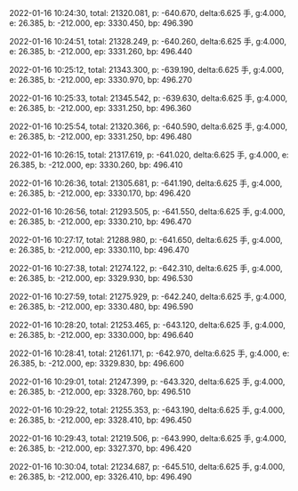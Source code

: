 2022-01-16 10:24:30, total: 21320.081, p: -640.670, delta:6.625 手, g:4.000, e: 26.385, b: -212.000, ep: 3330.450, bp: 496.390

2022-01-16 10:24:51, total: 21328.249, p: -640.260, delta:6.625 手, g:4.000, e: 26.385, b: -212.000, ep: 3331.260, bp: 496.440

2022-01-16 10:25:12, total: 21343.300, p: -639.190, delta:6.625 手, g:4.000, e: 26.385, b: -212.000, ep: 3330.970, bp: 496.270

2022-01-16 10:25:33, total: 21345.542, p: -639.630, delta:6.625 手, g:4.000, e: 26.385, b: -212.000, ep: 3331.250, bp: 496.360

2022-01-16 10:25:54, total: 21320.366, p: -640.590, delta:6.625 手, g:4.000, e: 26.385, b: -212.000, ep: 3331.250, bp: 496.480

2022-01-16 10:26:15, total: 21317.619, p: -641.020, delta:6.625 手, g:4.000, e: 26.385, b: -212.000, ep: 3330.260, bp: 496.410

2022-01-16 10:26:36, total: 21305.681, p: -641.190, delta:6.625 手, g:4.000, e: 26.385, b: -212.000, ep: 3330.170, bp: 496.420

2022-01-16 10:26:56, total: 21293.505, p: -641.550, delta:6.625 手, g:4.000, e: 26.385, b: -212.000, ep: 3330.210, bp: 496.470

2022-01-16 10:27:17, total: 21288.980, p: -641.650, delta:6.625 手, g:4.000, e: 26.385, b: -212.000, ep: 3330.110, bp: 496.470

2022-01-16 10:27:38, total: 21274.122, p: -642.310, delta:6.625 手, g:4.000, e: 26.385, b: -212.000, ep: 3329.930, bp: 496.530

2022-01-16 10:27:59, total: 21275.929, p: -642.240, delta:6.625 手, g:4.000, e: 26.385, b: -212.000, ep: 3330.480, bp: 496.590

2022-01-16 10:28:20, total: 21253.465, p: -643.120, delta:6.625 手, g:4.000, e: 26.385, b: -212.000, ep: 3330.000, bp: 496.640

2022-01-16 10:28:41, total: 21261.171, p: -642.970, delta:6.625 手, g:4.000, e: 26.385, b: -212.000, ep: 3329.830, bp: 496.600

2022-01-16 10:29:01, total: 21247.399, p: -643.320, delta:6.625 手, g:4.000, e: 26.385, b: -212.000, ep: 3328.760, bp: 496.510

2022-01-16 10:29:22, total: 21255.353, p: -643.190, delta:6.625 手, g:4.000, e: 26.385, b: -212.000, ep: 3328.410, bp: 496.450

2022-01-16 10:29:43, total: 21219.506, p: -643.990, delta:6.625 手, g:4.000, e: 26.385, b: -212.000, ep: 3327.370, bp: 496.420

2022-01-16 10:30:04, total: 21234.687, p: -645.510, delta:6.625 手, g:4.000, e: 26.385, b: -212.000, ep: 3326.410, bp: 496.490